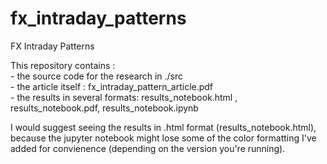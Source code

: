# fx_intraday_patterns
FX Intraday Patterns

This repository contains : <br> - the source code for the research in ./src
                           <br>- the article itself : fx_intraday_pattern_article.pdf
                           <br>- the results in several formats: results_notebook.html , results_notebook.pdf, results_notebook.ipynb
                           
I would suggest seeing the results in .html format (results_notebook.html), because the jupyter notebook might lose some of the color formatting I've added for convienence (depending on the version you're running).
  
